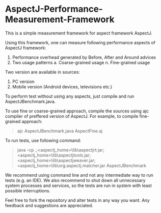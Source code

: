 # AspectJ-Performance-Measurement-Framework

This is a simple measurement framework for aspect framework AspectJ.

Using this framework, one can measure following performance aspects
of AspectJ framework:
1. Performance overhead generated by Before, After and Around advices
2. Two usage patterns
   a. Coarse-grained usage
   n. Fine-grained usage

Two version are available in sources:
1. PC version
2. Mobile version (Android devices, televisions etc.)

To perform test without using any aspects, just compile and 
run AspectJBenchmark.java.

To use fine or coarse-grained approach, compile the sources using ajc
compiler of preffered version of AspectJ. For example, to compile fine-grained
approach:

> ajc AspectJBenchmark.java AspectFine.aj

To run tests, use following command:
> java -cp .;<aspectj_home>\lib\aspectjrt.jar;<aspectj_home>\lib\aspectjtools.jar;
<aspectj_home>\lib\aspectjweaver.jar;<aspectj_home>\lib\org.aspectj.matcher.jar AspectJBenchmark

We recommend using command line and not any intermediate way to run tests (e.g. an IDE).
We also recommend to shut down all unnecessary system processes and services, so the
tests are run in system with least possible interruptions.

Feel free to fork the repository and alter tests in any way you want.
Any feedback and suggestions are appreciated.